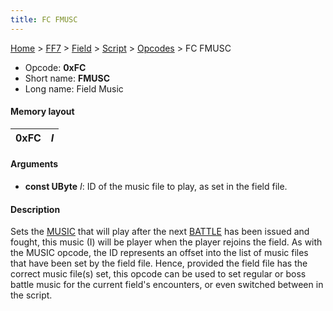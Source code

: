 ```yaml
---
title: FC FMUSC
---
```


[Home](Main%20Page.md) > [FF7](FF7.md) > [Field](FF7/Field.md) > [Script](FF7/Field/Script.md) > [Opcodes](FF7/Field/Script/Opcodes.md) > FC FMUSC

-   Opcode: **0xFC**
-   Short name: **FMUSC**
-   Long name: Field Music

#### Memory layout

| 0xFC | *I* |
|------|-----|

#### Arguments

-   **const UByte** *I*: ID of the music file to play, as set in the
    field file.

#### Description

Sets the [MUSIC][] that will play after the next [BATTLE][] has been
issued and fought, this music (I) will be player when the player rejoins
the field. As with the MUSIC opcode, the ID represents an offset into
the list of music files that have been set by the field file. Hence,
provided the field file has the correct music file(s) set, this opcode
can be used to set regular or boss battle music for the current field's
encounters, or even switched between in the script.

  [MUSIC]: F0%20MUSIC.md "wikilink"
  [BATTLE]: 70%20BATTLE.md "wikilink"
